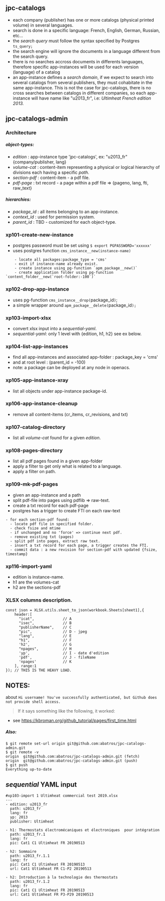 ## jpc-catalogs

- each company (publisher) has one or more catalogs (physical printed volume)
  in several languages.
- search is done in a specific language: French, English, German, Russian, etc...
- the _search query_ must follow the syntax specified by Postgres `ts_query;`
- the search engine will ignore the documents in a language different from the search query.
- there is no searches accross documents in differents languages, therefore
  specific app-instances will be used for each version (language) of a catalog
- an app-instance defines a _search domain_, if we expect to search into
  several catalogs from several publishers, they must cohabitate in the
  same app-instance.
  This is not the case for jpc-catalogs, there is no cross searches between catalogs
  in different companies, so each app-instance will have name like "u2013_fr",
  i.e: _Ultimheat French edition 2013._


## jpc-catalogs-admin

### Architecture
##### object-types:
- _edition_ : app-instance type 'jpc-catalogs', ex: "u2013_fr" {company/publisher, lang}
- _volume-cat_ : content-item representing a physical or logical hierarchy of divisions
  each having a specific _path_.
- _section-pdf_ : content-item - a pdf file.
- _pdf-page_ : txt record - a page within a pdf file => {pageno, lang, fti, raw_text}
##### hierarchies:
- _package_id_ : all items belonging to an app-instance.
- _context_id_ : used for permission system.
- _parent_id_ : TBD - customized for each object-type.


### xp101-create-new-instance
- postgres password must be set using `$ export PGPASSWORD='xxxxxx'`
- uses postgres function `cms_instance__new(instance-name)`
```
    - locate all packages:package_type = 'cms'
    - exit if instance-name already exist.
    - create instance using pg-function `apm_package__new()`
    - create application folder using pg-function `content_folder__new(`root-folder:-100`)`
```

### xp102-drop-app-instance
- uses pg-function `cms_instance__drop(`package_id`)`;
- a simple wrapper around `apm_package__delete(`package_id`);`

### xp103-import-xlsx
- convert xlsx input into a _sequential-yaml_.
- _sequential-yaml_: only 1 level with {edition, h1, h2} see ex below.

### xp104-list-app-instances
- find all app-instances and associated app-folder : package_key = 'cms'
- and at root level : (parent_id = -100)
- note: a package can be deployed at any node in openacs.

### xp105-app-instance-xray
- list all objects under app-instance package-id.

### xp106-app-instance-cleanup
- remove all content-items (cr_items, cr_revisions, and txt)

### xp107-catalog-directory
- list all _volume-cat_ found for a given _edition_.

### xp108-pages-directory
- list all pdf pages found in a given app-folder
- apply a filter to get only what is related to a language.
- apply a filter on path.

### xp109-mk-pdf-pages
- given an app-instance and a path
- split pdf-file into pages using pdflib => raw-text.
- create a txt record for each pdf-page
- postgres has a trigger to create FTI on each raw-text

```
- for each section-pdf found:
  - locate pdf file in specified folder.
  - check fsize and mtime
  - if unchanged and no 'force' => continue next pdf.
  - remove existing txt (pages)
  - split pdf into pages, extract raw text.
  - insert a txt record for each page, a trigger creates the FTI.
  - commit data : a new revision for section-pdf with updated {fsize, timestamp}
```

### xp116-import-yaml
- edition is instance-name.
- h1 are the volumes-cat
- h2 are the sections-pdf


### XLSX columns description.

```
const json = XLSX.utils.sheet_to_json(workbook.Sheets[sheet1],{
    header:[
      "icat",             // A
      "isec",             // B
      "publisherName",    // C
      "pic",              // D - jpeg
      "lang",             // E
      "h1",               // F
      'h2',               // G
      "npages",           // H
      'yp',               // I - date d'edition
      'pdf',              // J - fileName
      'npages'            // K
    ], range:1
}); // THIS IS THE HEAVY LOAD.

```

## NOTES:

about `Hi username! You've successfully authenticated, but Github does
not provide shell access.`

> If it says something like the following, it worked:

  - see https://kbroman.org/github_tutorial/pages/first_time.html

##### Also:
```
$ git remote set-url origin git@github.com:abatros/jpc-catalogs-admin.git
$ git remote -v
origin	git@github.com:abatros/jpc-catalogs-admin.git (fetch)
origin	git@github.com:abatros/jpc-catalogs-admin.git (push)
$ git push
Everything up-to-date
```

## _sequential_ YAML input


```
#xp103-import 1 Ultimheat commercial test 2019.xlsx
---
- edition: u2013_fr
  path: u2013_fr
  lang: fr
  yp: 2013
  publisher: Ultimheat

- h1: Thermostats électromécaniques et électroniques  pour intégration
  path: u2013_fr.1
  lang: fr
  pic: Cat1 C1 Ultimheat FR 20190513

- h2: Sommaire
  path: u2013_fr.1.1
  lang: fr
  pic: Cat1 C1 Ultimheat FR 20190513
  url: Cat1 Ultimheat FR C1-P2 20190513

- h2: Introduction à la technologie des thermostats
  path: u2013_fr.1.2
  lang: fr
  pic: Cat1 C1 Ultimheat FR 20190513
  url: Cat1 Ultimheat FR P3-P29 20190513

```
